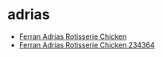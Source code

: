 # adrias

 * [Ferran Adrias Rotisserie Chicken](../../index/f/ferran-adrias-rotisserie-chicken-234364.json)
 * [Ferran Adrias Rotisserie Chicken 234364](../../index/f/ferran-adrias-rotisserie-chicken-234364.json)
